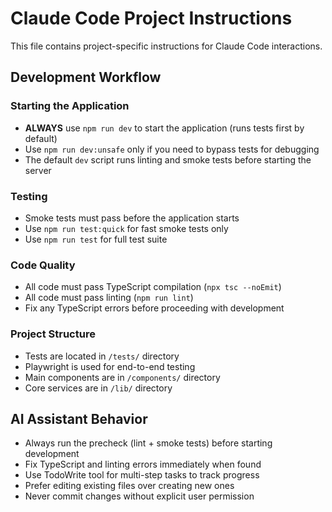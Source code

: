 # Claude Code Project Instructions

This file contains project-specific instructions for Claude Code interactions.

## Development Workflow

### Starting the Application
- **ALWAYS** use `npm run dev` to start the application (runs tests first by default)
- Use `npm run dev:unsafe` only if you need to bypass tests for debugging
- The default `dev` script runs linting and smoke tests before starting the server

### Testing
- Smoke tests must pass before the application starts
- Use `npm run test:quick` for fast smoke tests only
- Use `npm run test` for full test suite

### Code Quality
- All code must pass TypeScript compilation (`npx tsc --noEmit`)
- All code must pass linting (`npm run lint`)
- Fix any TypeScript errors before proceeding with development

### Project Structure
- Tests are located in `/tests/` directory
- Playwright is used for end-to-end testing
- Main components are in `/components/` directory
- Core services are in `/lib/` directory

## AI Assistant Behavior
- Always run the precheck (lint + smoke tests) before starting development
- Fix TypeScript and linting errors immediately when found
- Use TodoWrite tool for multi-step tasks to track progress
- Prefer editing existing files over creating new ones
- Never commit changes without explicit user permission